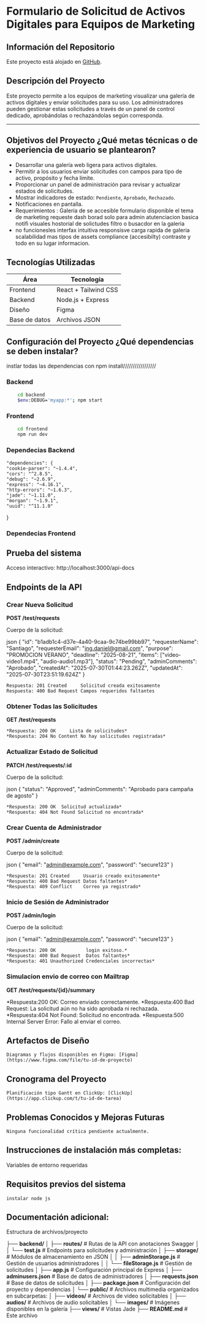 # **Formulario de Solicitud de Activos Digitales para Equipos de Marketing**

## Información del Repositorio
Este proyecto está alojado en [GitHub](https://github.com/tu-usuario/tu-repositorio). 

## **Descripción del Proyecto**
Este proyecto permite a los equipos de marketing visualizar una galería de activos digitales y enviar solicitudes para su uso. Los administradores pueden gestionar estas solicitudes a través de un panel de control dedicado, aprobándolas o rechazándolas según corresponda.

---

## **Objetivos del Proyecto**  ¿Qué metas técnicas o de experiencia de usuario se plantearon?
- Desarrollar una galería web ligera para activos digitales.
- Permitir a los usuarios enviar solicitudes con campos para tipo de activo, propósito y fecha límite.
- Proporcionar un panel de administración para revisar y actualizar estados de solicitudes.
- Mostrar indicadores de estado: `Pendiente`, `Aprobado`, `Rechazado`.
- Notificaciones en pantalla.
- Requerimientos : Galeria de se accesible formulario disponible el tema de marketing requeste dash borad solo para admin atutenciacion basica notifi visuales hostorial de solictudes filtro o busacdor en la galeria 
- no funcionesles interfax intuitiva responsisve carga rapida de galeria scalabilidad mas tipos de assets compliance (accesibilty) contraste y todo en su lugar informacion.


## **Tecnologías Utilizadas**

| Área        | Tecnología               |
|-------------|--------------------------|
| Frontend    | React + Tailwind CSS     |
| Backend     | Node.js + Express        |
| Diseño      | Figma                    |
| Base de datos | Archivos JSON          |



## **Configuración del Proyecto** ¿Qué dependencias se deben instalar?

instlar todas las dependencias con npm install/////////////////

### Backend


```bash
    cd backend
    $env:DEBUG='myapp:*'; npm start
```

### Frontend

```bash
    cd frontend
    npm run dev
```

### Dependecias Backend

    "dependencies": {
    "cookie-parser": "~1.4.4",
    "cors": "^2.8.5",
    "debug": "~2.6.9",
    "express": "~4.16.1",
    "http-errors": "~1.6.3",
    "jade": "~1.11.0",
    "morgan": "~1.9.1",
    "uuid": "^11.1.0"
  }

### Dependecias Frontend


## Prueba del sistema 

Acceso interactivo: http://localhost:3000/api-docs

## Endpoints de la API 

### Crear Nueva Solicitud
**POST /test/requests**

Cuerpo de la solicitud:

json
{
  "id": "b1adb1c4-d37e-4a40-9caa-9c74be99bb97",
  "requesterName": "Santiago",
  "requesterEmail": "ing.daniel@gmail.com",
  "purpose": "PROMOCION VERANO",
  "deadline": "2025-08-21",
  "items": ["video-video1.mp4", "audio-audio1.mp3"],
  "status": "Pending",
  "adminComments": "Aprobado",
  "createdAt": "2025-07-30T01:44:23.262Z",
  "updatedAt": "2025-07-30T23:51:19.624Z"
}

    Respuesta: 201 Created     Solicitud creada exitosamente
    Respuesta: 400 Bad Request Campos requeridos faltantes


### Obtener Todas las Solicitudes
**GET /test/requests**

    *Respuesta: 200 OK	   Lista de solicitudes*
    *Respuesta: 204 No Content No hay solicitudes registradas*

### Actualizar Estado de Solicitud
**PATCH /test/requests/:id**

Cuerpo de la solicitud:

json
{
  "status": "Approved",
  "adminComments": "Aprobado para campaña de agosto"
}

    *Respuesta: 200 OK  Solicitud actualizada*
    *Respuesta: 404 Not Found Solicitud no encontrada*

### Crear Cuenta de Administrador
**POST /admin/create**

Cuerpo de la solicitud:

json
{
  "email": "admin@example.com",
  "password": "secure123"
}

    *Respuesta: 201 Created     Usuario creado exitosamente*
    *Respuesta: 400 Bad Request Datos faltantes*
    *Respuesta: 409 Conflict    Correo ya registrado*


### Inicio de Sesión de Administrador
**POST /admin/login**

Cuerpo de la solicitud:

json
{
  "email": "admin@example.com",
  "password": "secure123"
}

    *Respuesta: 200 OK           login exitoso.*
    *Respuesta: 400 Bad Request  Datos faltantes*
    *Respuesta: 401 Unauthorized Credenciales incorrectas*



### Simulacion envio de correo con Mailtrap
**GET /test/requests/{id}/summary** 


*Respuesta:200 OK: Correo enviado correctamente.
*Respuesta:400     Bad Request: La solicitud aún no ha sido aprobada ni rechazada.
*Respuesta:404     Not Found: Solicitud no encontrada.
*Respuesta:500     Internal Server Error: Fallo al enviar el correo.

## Artefactos de Diseño

    Diagramas y flujos disponibles en Figma: [Figma](https://www.figma.com/file/tu-id-de-proyecto)

## Cronograma del Proyecto

    Planificación tipo Gantt en ClickUp: [ClickUp](https://app.clickup.com/t/tu-id-de-tarea)

## Problemas Conocidos y Mejoras Futuras

    Ninguna funcionalidad crítica pendiente actualmente.


## Instrucciones de instalación más completas:

Variables de entorno requeridas  



## Requisitos previos del sistema
    
    instalar node js

## Documentación adicional:

Estructura de archivos/proyecto  

├── **backend/**
│   ├── **routes/**                 # Rutas de la API con anotaciones Swagger
│   │   └── **test.js**             # Endpoints para solicitudes y administración
│   ├── **storage/**               # Módulos de almacenamiento en JSON
│   │   ├── **adminStorage.js**    # Gestión de usuarios administradores 
│   │   └── **fileStorage.js**      # Gestión de solicitudes 
│   ├── **app.js**                  # Configuración principal de Express
│   ├── **adminusers.json**         # Base de datos de administradores
│   ├── **requests.json**           # Base de datos de solicitudes
│   ├── **package.json**           # Configuración del proyecto y dependencias
│   └── **public/**                 # Archivos multimedia organizados en subcarpetas:
│       ├── **videos/**             # Archivos de video solicitables
│       ├── **audios/**             # Archivos de audio solicitables
│       └── **images/**             # Imágenes disponibles en la galería
├── **views/**                     # Vistas Jade 
├── **README.md**                  # Este archivo

